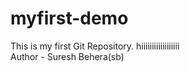 # myfirst-demo
This is my first Git Repository.
hiiiiiiiiiiiiiiiiii
<br>
Author - Suresh Behera(sb)
